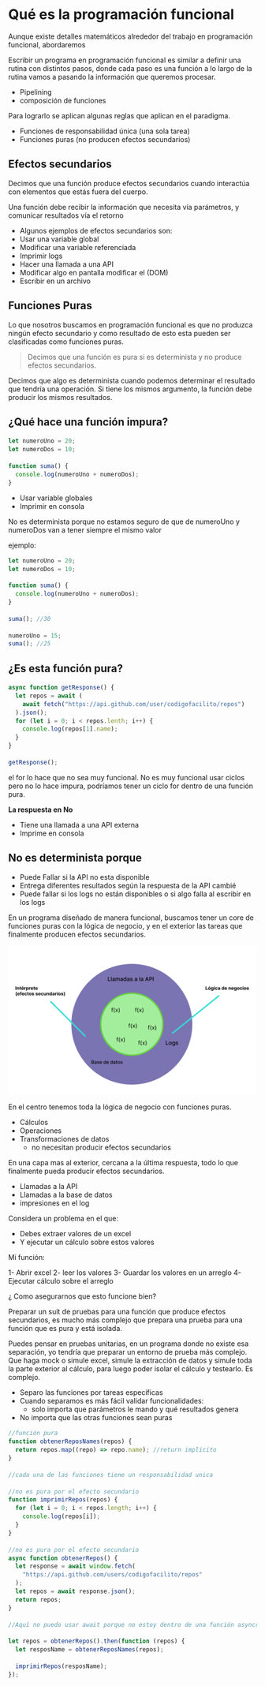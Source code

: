 # Qué es la programación funcional

Aunque existe detalles matemáticos alrededor del trabajo en programación funcional,
abordaremos

Escribir un programa en programación funcional es similar a definir una rutina
con distintos pasos, donde cada paso es una función a lo largo de la rutina
vamos a pasando la información que queremos procesar.

- Pipelining
- composición de funciones

Para lograrlo se aplican algunas reglas que aplican en el paradigma.

- Funciones de responsabilidad única (una sola tarea)
- Funciones puras (no producen efectos secundarios)

## Efectos secundarios

Decimos que una función produce efectos secundarios cuando interactúa
con elementos que estás fuera del cuerpo.

Una función debe recibir la información que necesita vía parámetros, y comunicar
resultados vía el retorno

- Algunos ejemplos de efectos secundarios son:
- Usar una variable global
- Modificar una variable referenciada
- Imprimir logs
- Hacer una llamada a una API
- Modificar algo en pantalla modificar el (DOM)
- Escribir en un archivo

## Funciones Puras

Lo que nosotros buscamos en programación funcional es que no produzca ningún efecto secundario
y como resultado de esto esta pueden ser clasificadas como funciones puras.

> Decimos que una función es pura si es determinista y no produce efectos secundarios.

Decimos que algo es determinista cuando podemos determinar el resultado que tendría una operación.
Si tiene los mismos argumento, la función debe producir los mismos resultados.

## ¿Qué hace una función impura?

```js
let numeroUno = 20;
let numeroDos = 10;

function suma() {
  console.log(numeroUno + numeroDos);
}
```

- Usar variable globales
- Imprimir en consola

No es determinista porque no estamos seguro de que de numeroUno y numeroDos van a tener
siempre el mismo valor

ejemplo:

```js
let numeroUno = 20;
let numeroDos = 10;

function suma() {
  console.log(numeroUno + numeroDos);
}

suma(); //30

numeroUno = 15;
suma(); //25
```

## ¿Es esta función pura?

```js
async function getResponse() {
  let repos = await (
    await fetch("https://api.github.com/user/codigofacilito/repos")
  ).json();
  for (let i = 0; i < repos.lenth; i++) {
    console.log(repos[1].name);
  }
}

getResponse();
```

el for lo hace que no sea muy funcional. No es muy funcional usar ciclos pero no lo hace
impura, podríamos tener un ciclo for dentro de una función pura.

**La respuesta en No**

- Tiene una llamada a una API externa
- Imprime en consola

## No es determinista porque

- Puede Fallar si la API no esta disponible
- Entrega diferentes resultados según la respuesta de la API cambié
- Puede fallar si los logs no están disponibles o si algo falla al escribir en los
  logs

En un programa diseñado de manera funcional, buscamos tener un core de funciones puras
con la lógica de negocio, y en el exterior las tareas que finalmente producen efectos
secundarios.

![setItem](./images/diseno-programa-funcional.jpg)

En el centro tenemos toda la lógica de negocio con funciones puras.

- Cálculos
- Operaciones
- Transformaciones de datos
  - no necesitan producir efectos secundarios

En una capa mas al exterior, cercana a la última respuesta, todo lo que finalmente
pueda producir efectos secundarios.

- Llamadas a la API
- Llamadas a la base de datos
- impresiones en el log

Considera un problema en el que:

- Debes extraer valores de un excel
- Y ejecutar un cálculo sobre estos valores

Mi función:

1- Abrir excel
2- leer los valores
3- Guardar los valores en un arreglo
4- Ejecutar cálculo sobre el arreglo

¿ Como asegurarnos que esto funcione bien?

Preparar un suit de pruebas para una función que produce efectos secundarios, es mucho más
complejo que prepara una prueba para una función que es pura y está isolada.

Puedes pensar en pruebas unitarias, en un programa donde no existe esa separación, yo tendría
que preparar un entorno de prueba más complejo. Que haga mock o simule excel, simule la extracción
de datos y simule toda la parte exterior al cálculo, para luego poder isolar el cálculo y testearlo.
Es complejo.

- Separo las funciones por tareas específicas
- Cuando separamos es más fácil validar funcionalidades:
  - solo importa que parámetros le mando y qué resultados genera
- No importa que las otras funciones sean puras

```js
//función pura
function obtenerReposNames(repos) {
  return repos.map((repo) => repo.name); //return implicito
}

//cada una de las funciones tiene un responsabilidad unica

//no es pura por el efecto secundario
function imprimirRepos(repos) {
  for (let i = 0; i < repos.length; i++) {
    console.log(repos[i]);
  }
}

//no es pura por el efecto secundario
async function obtenerRepos() {
  let response = await window.fetch(
    "https://api.github.com/users/codigofacilito/repos"
  );
  let repos = await response.json();
  return repos;
}

//Aquí no puedo usar await porque no estoy dentro de una función asyncrona, puedo utlizar promesas

let repos = obtenerRepos().then(function (repos) {
  let resposName = obtenerReposNames(repos);

  imprimirRepos(resposName);
});
```
